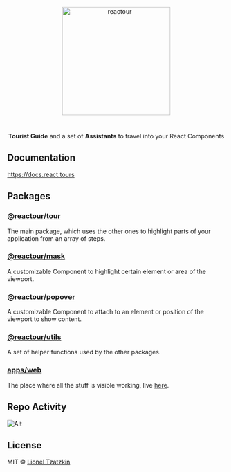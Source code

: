 <p align="center">
  <img alt="reactour" title="reactour" src="https://raw.githubusercontent.com/elrumordelaluz/reactour/main/logo.svg" width="250">
</p>
<p align="center" style="margin-top: 40px">
  <strong>Tourist Guide</strong> and a set of <strong>Assistants</strong> to travel into your React Components
</p>

## Documentation

https://docs.react.tours

## Packages

### [@reactour/tour](https://github.com/elrumordelaluz/reactour/tree/main/packages/tour)

The main package, which uses the other ones to highlight parts of your application from an array of steps.

### [@reactour/mask](https://github.com/elrumordelaluz/reactour/tree/main/packages/mask)

A customizable Component to highlight certain element or area of the viewport.

### [@reactour/popover](https://github.com/elrumordelaluz/reactour/tree/main/packages/popover)

A customizable Component to attach to an element or position of the viewport to show content.

### [@reactour/utils](https://github.com/elrumordelaluz/reactour/tree/main/packages/utils)

A set of helper functions used by the other packages.

### [apps/web](https://github.com/elrumordelaluz/reactour/tree/main/apps/web)

The place where all the stuff is visible working, live [here](https://www.react.tours).

## Repo Activity

![Alt](https://repobeats.axiom.co/api/embed/3f2f3ea11677e9e844286258ca307eeb4327a04e.svg 'Repobeats analytics image')

## License

MIT © [Lionel Tzatzkin](https://elrumordelaluz.com)
